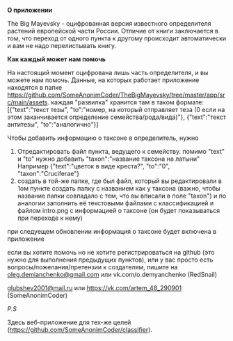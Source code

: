 **О приложении**

The Big Mayevsky - оцифрованная версия известного определителя растений европейской части России. Отличие от книги заключается в том, что переход от одного пункта к другому происходит автоматически и вам не надо перелистывать книгу.


**Как каждый может нам помочь**

На настоящий момент оцифрована лишь часть определителя, и вы можете нам помочь. Данные, на которых работает приложение находятся в папке https://github.com/SomeAnonimCoder/TheBigMayevsky/tree/master/app/src/main/assets.
каждая "развилка" хранится там в таком формате:
[{"text":"текст тезы", "to":"номер, на который отправляет теза (0 если на этом заканчивается определение семейства/рода/вида)"}, {"text":"текст антитезы", "to":"аналогично"}]

Чтобы добавить информацию о таксоне в определитель, нужно
1. Отредактировать файл пункта, ведущего к семейству. помимо "text" и "to" нужно добавить "taxon":"название таксона на латыни"
Например {"text":"цветок в виде креста?", "to":"0", "taxon":"Cruciferae"}
2. создать в той-же папке, где был файл, который вы редактировали в 1ом пункте создать папку с названием как у таксона (важно, чтобы название папки совпадало с тем, что вы вписали в поле "taxon") и по аналогии заполнить её текстовыми файлами с классификацией и файлом intro.png с информацией о таксоне (он будет показываться при переходе к нему)

при следуещем обновлении информация о таксоне будет включена в приложение

если вы хотите помочь но не хотите регистрироваться на github (это нужно для выполнения предыдущих пунктов), или у вас просто есть вопросы/пожелания/претензии к создателям, пишите на 
oleg.demianchenko@gmail.com или vk.com/o.demyanchenko (RedSnail)

glubshev2001@mail.ru или https://vk.com/artem_48_290901 (SomeAnonimCoder)

*P.S*

Здесь веб-приложение для тех-же целей (https://github.com/SomeAnonimCoder/classifier).
